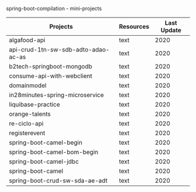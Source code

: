 spring-boot-compilation - mini-projects


<table>
  <thead>
    <tr>
      <th>Projects</th>
      <th>Resources</th>
      <th>Last Update</th>
    </tr>
  </thead>
  <tbody>
    <tr>
      <td>algafood-api</td>
      <td>text</td>
      <td>2020</td>
    </tr>
    <tr>
      <td>api-crud-1tn-sw-sdb-adto-adao-ac-as</td>
      <td>text</td>
      <td>2020</td>
    </tr>
    <tr>
      <td>b2tech-springboot-mongodb</td>
      <td>text</td>
      <td>2020</td>
    </tr>
    <tr>
      <td>consume-api-with-webclient</td>
      <td>text</td>
      <td>2020</td>
    </tr>
    <tr>
      <td>domainmodel</td>
      <td>text</td>
      <td>2020</td>
    </tr>
    <tr>
      <td>in28minutes-spring-microservice</td>
      <td>text</td>
      <td>2020</td>
    </tr>
    <tr>
      <td>liquibase-practice</td>
      <td>text</td>
      <td>2020</td>
    </tr>
    <tr>
      <td>orange-talents</td>
      <td>text</td>
      <td>2020</td>
    </tr>
    <tr>
      <td>re-ciclo-api</td>
      <td>text</td>
      <td>2020</td>
    </tr>
    <tr>
      <td>registerevent</td>
      <td>text</td>
      <td>2020</td>
    </tr>
    <tr>
      <td>spring-boot-camel-begin</td>
      <td>text</td>
      <td>2020</td>
    </tr>
    <tr>
      <td>spring-boot-camel-bom-begin</td>
      <td>text</td>
      <td>2020</td>
    </tr>
    <tr>
      <td>spring-boot-camel-jdbc</td>
      <td>text</td>
      <td>2020</td>
    </tr>
    <tr>
      <td>spring-boot-camel</td>
      <td>text</td>
      <td>2020</td>
    </tr>
    <tr>
      <td>spring-boot-crud-sw-sda-ae-adt</td>
      <td>text</td>
      <td>2020</td>
    </tr>
  </tbody>
</table>
